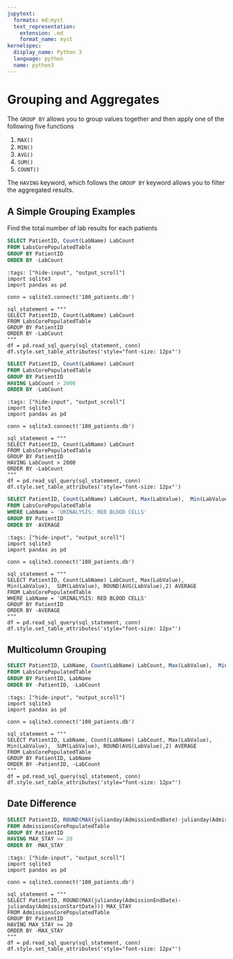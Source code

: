 ```yaml
---
jupytext:
  formats: md:myst
  text_representation:
    extension: .md
    format_name: myst
kernelspec:
  display_name: Python 3
  language: python
  name: python3
---
```


# Grouping and Aggregates

The `GROUP BY` allows you to group values together and then apply one of the following five functions
1. `MAX()`
2. `MIN()`
3. `AVG()`
4. `SUM()`
5. `COUNT()`

The `HAVING` keyword, which follows the `GROUP BY` keyword allows you to filter the aggregated results. 

## A Simple Grouping Examples

Find the total number of lab results for each patients

```SQL
SELECT PatientID, Count(LabName) LabCount
FROM LabsCorePopulatedTable 
GROUP BY PatientID
ORDER BY -LabCount
```

```{code-cell} ipython3
:tags: ["hide-input", "output_scroll"]
import sqlite3
import pandas as pd

conn = sqlite3.connect('100_patients.db')

sql_statement = """
SELECT PatientID, Count(LabName) LabCount
FROM LabsCorePopulatedTable 
GROUP BY PatientID
ORDER BY -LabCount
"""
df = pd.read_sql_query(sql_statement, conn)
df.style.set_table_attributes('style="font-size: 12px"')
```

```SQL
SELECT PatientID, Count(LabName) LabCount
FROM LabsCorePopulatedTable 
GROUP BY PatientID
HAVING LabCount > 2000
ORDER BY -LabCount
```

```{code-cell} ipython3
:tags: ["hide-input", "output_scroll"]
import sqlite3
import pandas as pd

conn = sqlite3.connect('100_patients.db')

sql_statement = """
SELECT PatientID, Count(LabName) LabCount
FROM LabsCorePopulatedTable 
GROUP BY PatientID
HAVING LabCount > 2000
ORDER BY -LabCount
"""
df = pd.read_sql_query(sql_statement, conn)
df.style.set_table_attributes('style="font-size: 12px"')
```


```SQL
SELECT PatientID, Count(LabName) LabCount, Max(LabValue),  Min(LabValue),  SUM(LabValue), ROUND(AVG(LabValue),2) AVERAGE
FROM LabsCorePopulatedTable 
WHERE LabName = 'URINALYSIS: RED BLOOD CELLS'
GROUP BY PatientID
ORDER BY -AVERAGE
```

```{code-cell} ipython3
:tags: ["hide-input", "output_scroll"]
import sqlite3
import pandas as pd

conn = sqlite3.connect('100_patients.db')

sql_statement = """
SELECT PatientID, Count(LabName) LabCount, Max(LabValue),  Min(LabValue),  SUM(LabValue), ROUND(AVG(LabValue),2) AVERAGE
FROM LabsCorePopulatedTable 
WHERE LabName = 'URINALYSIS: RED BLOOD CELLS'
GROUP BY PatientID
ORDER BY -AVERAGE
"""
df = pd.read_sql_query(sql_statement, conn)
df.style.set_table_attributes('style="font-size: 12px"')
```

## Multicolumn Grouping

```SQL
SELECT PatientID, LabName, Count(LabName) LabCount, Max(LabValue),  Min(LabValue),  SUM(LabValue), ROUND(AVG(LabValue),2) AVERAGE
FROM LabsCorePopulatedTable 
GROUP BY PatientID, LabName
ORDER BY -PatientID, -LabCount
```

```{code-cell} ipython3
:tags: ["hide-input", "output_scroll"]
import sqlite3
import pandas as pd

conn = sqlite3.connect('100_patients.db')

sql_statement = """
SELECT PatientID, LabName, Count(LabName) LabCount, Max(LabValue),  Min(LabValue),  SUM(LabValue), ROUND(AVG(LabValue),2) AVERAGE
FROM LabsCorePopulatedTable 
GROUP BY PatientID, LabName
ORDER BY -PatientID, -LabCount
"""
df = pd.read_sql_query(sql_statement, conn)
df.style.set_table_attributes('style="font-size: 12px"')
```



## Date Difference

```SQL
SELECT PatientID, ROUND(MAX(julianday(AdmissionEndDate)-julianday(AdmissionStartDate))) MAX_STAY
FROM AdmissionsCorePopulatedTable 
GROUP BY PatientID
HAVING MAX_STAY >= 20
ORDER BY -MAX_STAY
```

```{code-cell} ipython3
:tags: ["hide-input", "output_scroll"]
import sqlite3
import pandas as pd

conn = sqlite3.connect('100_patients.db')

sql_statement = """
SELECT PatientID, ROUND(MAX(julianday(AdmissionEndDate)-julianday(AdmissionStartDate))) MAX_STAY
FROM AdmissionsCorePopulatedTable 
GROUP BY PatientID
HAVING MAX_STAY >= 20
ORDER BY -MAX_STAY
"""
df = pd.read_sql_query(sql_statement, conn)
df.style.set_table_attributes('style="font-size: 12px"')
```